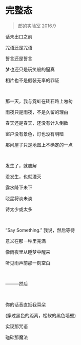 # 完整态

> 郎的实验室 2016.9

话未出口之前

咒语还是咒语

誓言还是誓言

梦也还只是玩笑般的逼真

相片也不是假装无辜的罪证

&nbsp;

那一天，我与霓虹在砖石路上匆匆

雨夜只是雨夜，不是久留的理由

春天还是春天，还没有计入倒数

窗户没有景色，灯也没有明暗

那间屋子只是地图上不确定的一点

&nbsp;

发生了，就肢解

没发生，也就湮灭

露水降下未下

晓星将淡未淡

诗太少或太多

&nbsp;

“Say Something.” 我说，然后等待

意义在那一秒里完满

像雨夜里从睡梦中醒来

听见雨声前那一刻空白

&nbsp;

———然后

&nbsp;

你的话音直抵我耳朵

(穿过黑色的距离，松软的黑色墙壁)

实现那咒语

碰碎那魔法
